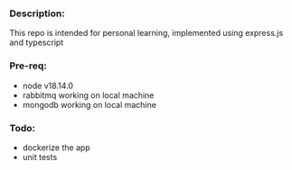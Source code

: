 ### Description:
This repo is intended for personal learning, implemented using express.js and typescript

### Pre-req:
- node v18.14.0
- rabbitmq working on local machine
- mongodb working on local machine


### Todo:
- dockerize the app
- unit tests
